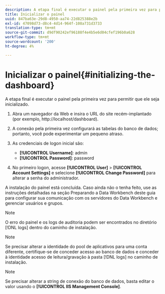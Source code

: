 ```yaml
---
description: A etapa final é executar o painel pela primeira vez para permitir que ele seja inicializado.
title: Inicializar o painel
uuid: 847ba63e-29d8-4950-aa74-22d825388e2b
exl-id: 47098d73-d8c4-4d14-964f-108a731d3733
translation-type: tm+mt
source-git-commit: d9df90242ef96188f4e4b5e6d04cfef196b0a628
workflow-type: tm+mt
source-wordcount: '200'
ht-degree: 4%

---
```


# Inicializar o painel{#initializing-the-dashboard}

A etapa final é executar o painel pela primeira vez para permitir que ele seja inicializado.

1. Abra um navegador da Web e insira o URL do site recém-implantado (por exemplo, http://localhost/dashboard).
1. A conexão pela primeira vez configurará as tabelas do banco de dados; portanto, você pode experimentar um pequeno atraso.
1. As credenciais de logon inicial são:

   * **[!UICONTROL Username]**: admin
   * **[!UICONTROL Password]**: password

1. No primeiro logon, acesse **[!UICONTROL User]** > **[!UICONTROL Account Settings]** e selecione **[!UICONTROL Change Password]** para alterar a senha do administrador.

A instalação do painel está concluída. Caso ainda não o tenha feito, use as instruções detalhadas na seção Preparando a Data Workbench deste guia para configurar sua comunicação com os servidores do Data Workbench e gerenciar usuários e grupos.

>[!NOTE]
>
>O erro do painel e os logs de auditoria podem ser encontrados no diretório [!DNL logs] dentro do caminho de instalação.

>[!NOTE]
>
>Se precisar alterar a identidade do pool de aplicativos para uma conta diferente, certifique-se de conceder acesso ao banco de dados e conceder à identidade acesso de leitura/gravação à pasta [!DNL logs] no caminho de instalação.

>[!NOTE]
>
>Se precisar alterar a string de conexão do banco de dados, basta editar o valor usando o **[!UICONTROL IIS Management Console]**.
